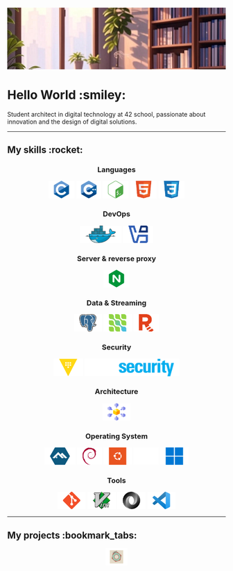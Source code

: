 ![Bannière de profil](./assets/banner.jpg)
<h1>Hello World :smiley:</h1>
<p>Student architect in digital technology at 42 school, passionate about innovation and the design of digital solutions.</p>
<hr/>
<h2>My skills :rocket:</h2>
<h3 align="center">Languages</h3>
<p align="center">
	<img src="./assets/c.svg" alt="C icone" title="C" width="auto" height="40"/>
	<img src="./assets/cpp.svg" alt="C++ icone" title="C++" width="auto" height="40"/>
	<img src="./assets/bash_logo.svg" alt="Bash icone" title="Bash" width="auto" height="40"/>
	<img src="./assets/html5.svg" alt="HTML5 icone" title="HTML5" width="auto" height="40"/>
	<img src="./assets/css3.svg" alt="CSS3 icone" title="CSS3" width="auto" height="40"/>
</p>
<h3 align="center">DevOps</h3>
<p align="center">
	<img src="./assets/docker_logo.svg" alt="Docker icone" title="Docker" width="auto" height="40"/>
	<img src="./assets/virtualbox_logo.svg" alt="Virtualbox icone" title="Virtualbox" width="auto" height="40"/>
</p>
<h3 align="center">Server & reverse proxy</h3>
<p align="center">
	<img src="./assets/nginx_logo.svg" alt="Nginx icone" title="Nginx" width="auto" height="40"/>
</p>
<h3 align="center">Data & Streaming</h3>
<p align="center">
	<img src="./assets/postgresql.svg" alt="PostgreSQL icone" title="PostgreSQL" width="auto" height="40"/>
	<img src="./assets/debezium_logo.svg" alt="Debezium icone" title="Debezium" width="auto" height="40"/>
	<img src="./assets/redpanda_logo.svg" alt="Redpanda icone" title="Redpanda" width="auto" height="40"/>
</p>
<h3 align="center">Security</h3>
<p align="center">
	<img src="./assets/vault_logo.svg" alt="Vault icone" title="Vault" width="auto" height="40"/>
	<img src="./assets/modsecurity_logo.svg" alt="Modsecurity icone" title="Modsecurity" width="auto" height="40"/>
</p>
<h3 align="center">Architecture</h3>
<p align="center">
	<img src="./assets/microservices.svg" alt="Microservices icone" title="Microservices" width="auto" height="40"/>
</p>
<h3 align="center">Operating System</h3>
<p align="center">
	<img src="./assets/alpinelinux_logo.svg" alt="Alpine Linux icone" title="Alpine Linux" width="auto" height="40"/>
	<img src="./assets/debian_logo.svg" alt="Debian icone" title="Debian" width="auto" height="40"/>
	<img src="./assets/ubuntu_logo.svg" alt="Ubuntu icone" title="Ubuntu" width="auto" height="40"/>
	<img src="./assets/macos_logo.svg" alt="MacOS icone" title="MacOS" width="auto" height="40"/>
	<img src="./assets/windows_logo.svg" alt="Windows icone" title="Windows" width="auto" height="40"/>
</p>
<h3 align="center">Tools</h3>
<p align="center">
	<img src="./assets/git_logo.svg" alt="Git icone" title="Git" width="auto" height="40"/>
	<img src="./assets/vim_logo.svg" alt="Vim icone" title="Vim" width="auto" height="40"/>
	<img src="./assets/json_logo.svg" alt="Json icone" title="Json" width="auto" height="40"/>
	<img src="./assets/vscode_logo.svg" alt="VSCode icone" title="VSCode" width="auto" height="40"/>
</p>
<hr/>
<h2>My projects :bookmark_tabs:</h2>
<p align="center">
	<img src="./assets/LIBFT.svg" alt="LIBFT" title="LIBFT" width="auto" height="40"/>
</p>
